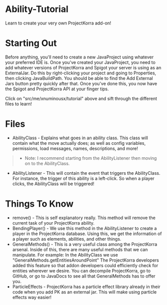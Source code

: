 # Ability-Tutorial
Learn to create your very own ProjectKorra add-on!

# Starting Out
Before anything, you'll need to create a new JavaProject using whatever your preferred IDE is. Once you've created your JavaProject, you need to add whatever versions of ProjectKorra and Spigot your server is using as an ExternalJar. Do this by right-clicking your project and going to Properties, then clicking JavaBuildPath. You should be able to find the Add External Jars button pretty quickly after that. Once you've done this, you now have the Spigot and ProjectKorra API at your finger tips.

Click on "src/me/xnuminousx/tutorial" above and sift through the different files to learn!

# Files
* AbilityClass - Explains what goes in an ability class. This class will contain what the move actually does; as well as config variables, permissions, load messages, names, descriptions, and more!
> * Note: I recommend starting from the AbilityListener then moving on to the AbilityClass.
* AbilityListener - This will contain the event that triggers the AbilityClass. For instance, the trigger of this ability is a left-click. So when a player clicks, the AbilityClass will be triggered!

# Things To Know
* remove() - This is self explanatory really. This method will remove the current task of your ProjectKorra ability.
* BendingPlayer() - We use this method in the AbilityListener to create a player in the ProjectKorra database. Using this, we get the information of a player such as elements, abilities, and other things.
* GeneralMethods() - This is a very useful class among the ProjectKorra arsenal. Inside of this, there are many useful methods that we can manipulate. For example: In the AbilityClass we use "GeneralMethods.getEntitiesAroundPoint" The ProjectKorra developers added this feature so that addon developers could efficiently check for entities wherever we desire. You can decompile ProjectKorra, go to GitHub, or go to JavaDocs to see all that GeneralMethods has to offer you.
* ParticleEffects - ProjectKorra has a particle effect library already in their code when you add PK as an external jar. This will make using particle effects way easier!
